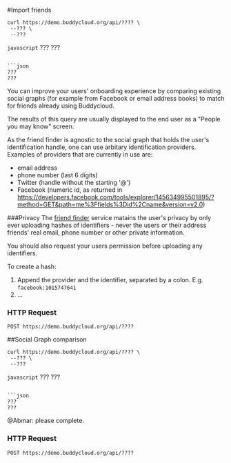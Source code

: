 #Import friends

```shell
curl https://demo.buddycloud.org/api/???? \
 --??? \
 --???
```

```javascript```
???
???
```

```json
???
???
```

You can improve your users' onboarding experience by comparing existing social graphs (for example from Facebook or email address books) to match for friends already using Buddycloud.

The results of this query are usually displayed to the end user as a "People you may know" screen.

As the friend finder is agnostic to the social graph that holds the user's identification handle, one can use arbitary identification providers. Examples of providers that are currently in use are:

* email address
* phone number (last 6 digits)
* Twitter (handle without the starting '@')
* Facebook (numeric id, as returned in https://developers.facebook.com/tools/explorer/145634995501895/?method=GET&path=me%3Ffields%3Did%2Cname&version=v2.0)

###Privacy
The [friend finder](http://github.com/buddycloud/friend-finder) service matains the user's privacy by only ever uploading hashes of identifiers - never the users or their address friends' real email, phone number or other private information.

You should also request your users permission before uploading any identifiers.

To create a hash:
1. Append the provider and the identifier, separated by a colon. E.g. ```facebook:1015747641```
2. ... 

### HTTP Request
`POST https://demo.buddycloud.org/api/????`

##Social Graph comparison

```shell
curl https://demo.buddycloud.org/api/???? \
 --??? \
 --???
```

```javascript```
???
???
```

```json
???
???
```

@Abmar: please complete.

### HTTP Request
`POST https://demo.buddycloud.org/api/????`

